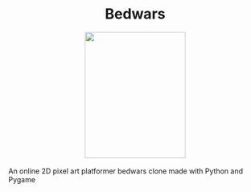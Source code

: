 <div align="center">
  <h1>Bedwars</h1>
  <img src="https://cdn.discordapp.com/attachments/918518890101886979/1006281901075599461/unknown.png" width="275" height="250" style="width:200px"/>
</div>
<br>
An online 2D pixel art platformer bedwars clone made with Python and Pygame
</br>
